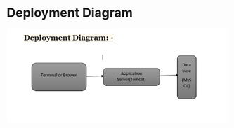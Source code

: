 # Deployment Diagram


![Alt Text](https://github.com/Sarveshltts/Team-6_Coin_Buy-Sell/blob/main/Design/UML%20Diagrams%20for%20Coin%20Buy/Deployment%20Diagram/Capture3.PNG)

